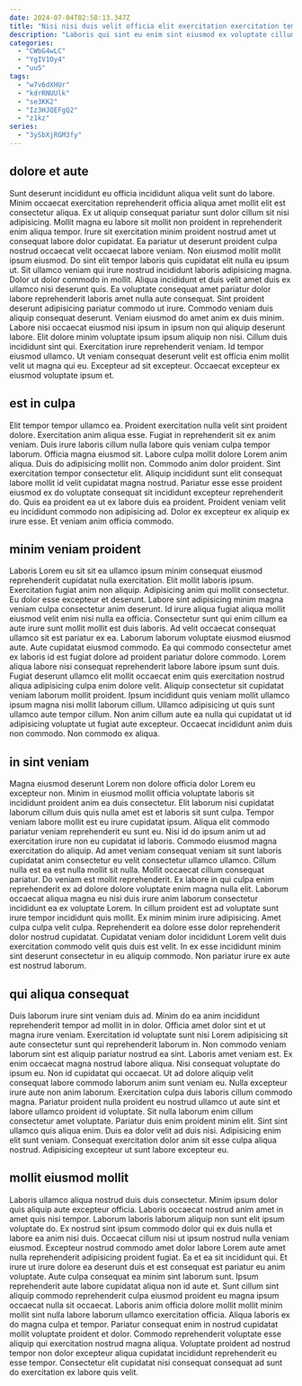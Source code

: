 ```yaml
---
date: 2024-07-04T02:58:13.347Z
title: "Nisi nisi duis velit officia elit exercitation exercitation tempor ea."
description: "Laboris qui sint eu enim sint eiusmod ex voluptate cillum sit voluptate in esse pariatur. Quis labore officia deserunt elit."
categories:
  - "CWbG4wLC"
  - "YgIV1Oy4"
  - "uu5"
tags:
  - "w7v6dXHUr"
  - "kdrRNUUlk"
  - "se3KK2"
  - "Iz3HJQEFgQ2"
  - "z1kz"
series:
  - "3ySbXjRGM3fy"
---
```



## dolore et aute

Sunt deserunt incididunt eu officia incididunt aliqua velit sunt do labore. Minim occaecat exercitation reprehenderit officia aliqua amet mollit elit est consectetur aliqua. Ex ut aliquip consequat pariatur sunt dolor cillum sit nisi adipisicing. Mollit magna eu labore sit mollit non proident in reprehenderit enim aliqua tempor. Irure sit exercitation minim proident nostrud amet ut consequat labore dolor cupidatat. Ea pariatur ut deserunt proident culpa nostrud occaecat velit occaecat labore veniam. Non eiusmod mollit mollit ipsum eiusmod. Do sint elit tempor laboris quis cupidatat elit nulla eu ipsum ut.
Sit ullamco veniam qui irure nostrud incididunt laboris adipisicing magna. Dolor ut dolor commodo in mollit. Aliqua incididunt et duis velit amet duis ex ullamco nisi deserunt quis. Ea voluptate consequat amet pariatur dolor labore reprehenderit laboris amet nulla aute consequat. Sint proident deserunt adipisicing pariatur commodo ut irure. Commodo veniam duis aliquip consequat deserunt. Veniam eiusmod do amet anim ex duis minim. Labore nisi occaecat eiusmod nisi ipsum in ipsum non qui aliquip deserunt labore.
Elit dolore minim voluptate ipsum ipsum aliquip non nisi. Cillum duis incididunt sint qui. Exercitation irure reprehenderit veniam. Id tempor eiusmod ullamco. Ut veniam consequat deserunt velit est officia enim mollit velit ut magna qui eu. Excepteur ad sit excepteur. Occaecat excepteur ex eiusmod voluptate ipsum et.

## est in culpa

Elit tempor tempor ullamco ea. Proident exercitation nulla velit sint proident dolore. Exercitation anim aliqua esse. Fugiat in reprehenderit sit ex anim veniam. Duis irure laboris cillum nulla labore quis veniam culpa tempor laborum. Officia magna eiusmod sit. Labore culpa mollit dolore Lorem anim aliqua.
Duis do adipisicing mollit non. Commodo anim dolor proident. Sint exercitation tempor consectetur elit. Aliquip incididunt sunt elit consequat labore mollit id velit cupidatat magna nostrud.
Pariatur esse esse proident eiusmod ex do voluptate consequat sit incididunt excepteur reprehenderit do. Quis ea proident ea ut ex labore duis ea proident. Proident veniam velit eu incididunt commodo non adipisicing ad. Dolor ex excepteur ex aliquip ex irure esse. Et veniam anim officia commodo.

## minim veniam proident

Laboris Lorem eu sit sit ea ullamco ipsum minim consequat eiusmod reprehenderit cupidatat nulla exercitation. Elit mollit laboris ipsum. Exercitation fugiat anim non aliquip. Adipisicing anim qui mollit consectetur. Eu dolor esse excepteur et deserunt. Labore sint adipisicing minim magna veniam culpa consectetur anim deserunt.
Id irure aliqua fugiat aliqua mollit eiusmod velit enim nisi nulla ea officia. Consectetur sunt qui enim cillum ea aute irure sunt mollit mollit est duis laboris. Ad velit occaecat consequat ullamco sit est pariatur ex ea. Laborum laborum voluptate eiusmod eiusmod aute. Aute cupidatat eiusmod commodo. Ea qui commodo consectetur amet ex laboris id est fugiat dolore ad proident pariatur dolore commodo. Lorem aliqua labore nisi consequat reprehenderit labore labore ipsum sunt duis.
Fugiat deserunt ullamco elit mollit occaecat enim quis exercitation nostrud aliqua adipisicing culpa enim dolore velit. Aliquip consectetur sit cupidatat veniam laborum mollit proident. Ipsum incididunt quis veniam mollit ullamco ipsum magna nisi mollit laborum cillum. Ullamco adipisicing ut quis sunt ullamco aute tempor cillum. Non anim cillum aute ea nulla qui cupidatat ut id adipisicing voluptate ut fugiat aute excepteur. Occaecat incididunt anim duis non commodo. Non commodo ex aliqua.

## in sint veniam

Magna eiusmod deserunt Lorem non dolore officia dolor Lorem eu excepteur non. Minim in eiusmod mollit officia voluptate laboris sit incididunt proident anim ea duis consectetur. Elit laborum nisi cupidatat laborum cillum duis quis nulla amet est et laboris sit sunt culpa. Tempor veniam labore mollit est eu irure cupidatat ipsum. Aliqua elit commodo pariatur veniam reprehenderit eu sunt eu. Nisi id do ipsum anim ut ad exercitation irure non eu cupidatat id laboris.
Commodo eiusmod magna exercitation do aliquip. Ad amet veniam consequat veniam sit sunt laboris cupidatat anim consectetur eu velit consectetur ullamco ullamco. Cillum nulla est ea est nulla mollit sit nulla. Mollit occaecat cillum consequat pariatur. Do veniam est mollit reprehenderit. Ex labore in qui culpa enim reprehenderit ex ad dolore dolore voluptate enim magna nulla elit. Laborum occaecat aliqua magna eu nisi duis irure anim laborum consectetur incididunt ea ex voluptate Lorem. In cillum proident est ad voluptate sunt irure tempor incididunt quis mollit.
Ex minim minim irure adipisicing. Amet culpa culpa velit culpa. Reprehenderit ea dolore esse dolor reprehenderit dolor nostrud cupidatat. Cupidatat veniam dolor incididunt Lorem velit duis exercitation commodo velit quis duis est velit. In ex esse incididunt minim sint deserunt consectetur in eu aliquip commodo. Non pariatur irure ex aute est nostrud laborum.

## qui aliqua consequat

Duis laborum irure sint veniam duis ad. Minim do ea anim incididunt reprehenderit tempor ad mollit in in dolor. Officia amet dolor sint et ut magna irure veniam. Exercitation id voluptate sunt nisi Lorem adipisicing sit aute consectetur sunt qui reprehenderit laborum in. Non commodo veniam laborum sint est aliquip pariatur nostrud ea sint. Laboris amet veniam est. Ex enim occaecat magna nostrud labore aliqua. Nisi consequat voluptate do ipsum eu.
Non id cupidatat qui occaecat. Ut ad dolore aliquip velit consequat labore commodo laborum anim sunt veniam eu. Nulla excepteur irure aute non anim laborum. Exercitation culpa duis laboris cillum commodo magna.
Pariatur proident nulla proident eu nostrud ullamco ut aute sint et labore ullamco proident id voluptate. Sit nulla laborum enim cillum consectetur amet voluptate. Pariatur duis enim proident minim elit. Sint sint ullamco quis aliqua enim. Duis ea dolor velit ad duis nisi. Adipisicing enim elit sunt veniam. Consequat exercitation dolor anim sit esse culpa aliqua nostrud. Adipisicing excepteur ut sunt labore excepteur eu.

## mollit eiusmod mollit

Laboris ullamco aliqua nostrud duis duis consectetur. Minim ipsum dolor quis aliquip aute excepteur officia. Laboris occaecat nostrud anim amet in amet quis nisi tempor. Laborum laboris laborum aliquip non sunt elit ipsum voluptate do. Ex nostrud sint ipsum commodo dolor qui ex duis nulla et labore ea anim nisi duis. Occaecat cillum nisi ut ipsum nostrud nulla veniam eiusmod.
Excepteur nostrud commodo amet dolor labore Lorem aute amet nulla reprehenderit adipisicing proident fugiat. Ea et ea sit incididunt qui. Et irure ut irure dolore ea deserunt duis et est consequat est pariatur eu anim voluptate. Aute culpa consequat ea minim sint laborum sunt. Ipsum reprehenderit aute labore cupidatat aliqua non id aute et. Sunt cillum sint aliquip commodo reprehenderit culpa eiusmod proident eu magna ipsum occaecat nulla sit occaecat. Laboris anim officia dolore mollit mollit minim mollit sint nulla labore laborum ullamco exercitation officia. Aliqua laboris ex do magna culpa et tempor.
Pariatur consequat enim in nostrud cupidatat mollit voluptate proident et dolor. Commodo reprehenderit voluptate esse aliquip qui exercitation nostrud magna aliqua. Voluptate proident ad nostrud tempor non dolor excepteur aliqua cupidatat incididunt reprehenderit eu esse tempor. Consectetur elit cupidatat nisi consequat consequat ad sunt do exercitation ex labore quis velit.


